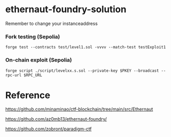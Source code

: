 # ethernaut-foundry-solution
Remember to change your instanceaddress

### Fork testing (Sepolia)
`forge test --contracts test/level1.sol -vvvv --match-test testExploit1`

### On-chain exploit (Sepolia)
`forge script ./script/levelxx.s.sol --private-key $PKEY --broadcast --rpc-url $RPC_URL`

# Reference
https://github.com/minaminao/ctf-blockchain/tree/main/src/Ethernaut

https://github.com/az0mb13/ethernaut-foundry/

https://github.com/zobront/paradigm-ctf
